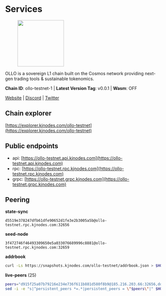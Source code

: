 # Services

<figure><img src="https://raw.githubusercontent.com/kj89/testnet_manuals/main/pingpub/logos/ollo.png" width="150" alt=""><figcaption></figcaption></figure>

OLLO is a sovereign L1 chain built on the Cosmos network providing  next-gen trading tools & sustainable tokenomics.

**Chain ID**: ollo-testnet-1 | **Latest Version Tag**: v0.0.1 | **Wasm**: OFF

[Website](https://www.ollostation.zone) | [Discord](https://discord.com/invite/GxBqZ9mSSm) | [Twitter](https://twitter.com/OLLOStation)


## Chain explorer
[https://explorer.kjnodes.com/ollo-testnet](https://explorer.kjnodes.com/ollo-testnet)

## Public endpoints

* api: [https://ollo-testnet.api.kjnodes.com](https://ollo-testnet.api.kjnodes.com)
* rpc: [https://ollo-testnet.rpc.kjnodes.com](https://ollo-testnet.rpc.kjnodes.com)
* grpc: [https://ollo-testnet.grpc.kjnodes.com](https://ollo-testnet.grpc.kjnodes.com)

## Peering

**state-sync**

```text
d5519e378247dfb61dfe90652d1fe3e2b3005a5b@ollo-testnet.rpc.kjnodes.com:32656
```

**seed-node**

```text
3f472746f46493309650e5a033076689996c8881@ollo-testnet.rpc.kjnodes.com:32659
```

**addrbook**
```bash
curl -Ls https://snapshots.kjnodes.com/ollo-testnet/addrbook.json > $HOME/.ollo/config/addrbook.json
```

**live-peers** (25)
```bash
peers="d915f25a07b79216e234e736f611b881d580f8b9@185.216.203.66:32656,dd577d8f2e997d7e70495640aff124ddb70d1a21@95.217.192.222:26656,d14b740968d24aa5c31ade7dbda2b1204c40f24c@65.109.52.156:46656,d5519e378247dfb61dfe90652d1fe3e2b3005a5b@65.109.68.190:32656,15bcdea616c717eb4356e125d4f631aaa596dfd5@65.108.77.106:26929,2a8f0fada8b8b71b8154cf30ce44aebea1b5fe3d@146.59.116.136:26656,7dc63d58dccf6777206d5cdbc1ec1b9ba5221bd5@65.108.97.58:15656,da8d3ca8e1c147f0037b1c43ad3de7174f5ec1b7@209.145.59.224:26656,dba5e8b41c4e369418f83a449966e4eb7ca05cd4@65.109.23.114:18156,536c816c0d32ceb601fcf047284f65dc68c0513a@65.21.134.202:26626,9865c6e15faced6643adc228e3a59744e1b4e277@116.203.29.162:46656,5c2a752c9b1952dbed075c56c600c3a79b58c395@195.3.220.135:27006,412da32e046360f7e5168a89f80172ad093b17d9@65.109.37.58:17656,42beefd08b5f8580177d1506220db3a548090262@65.108.195.29:26116,3ea40f63890f10272201edf96d2a49e197e52091@65.108.105.48:18156,a553ae4af55d127300dd707a46e715b47a82610a@65.21.131.215:26626,125b0e30f00df3ff2ee7b29b7992ed888998ad31@65.109.28.177:47656,861d8791ee3912589a825278b28170f8c523dab0@45.147.199.129:26656,d6c5ff021b091a1fd93b9f811cf7fca0d31e8510@65.108.238.61:46656,1d576b61c0c56a9b6ef6dabf336fd3cf04c017b1@95.217.223.85:15656,517786f9e5e9caf196fed64c2130528e0ef59643@65.109.70.23:18156,43da48176665407ebbe40f809a0ec2c84ab0579e@65.109.24.121:26656,47655c33bdecae7f449301197d8b951a97e1b680@89.58.59.75:26656,fffb9164b9091d2055b5469a456ca91288517856@178.208.86.48:16656,8c4a28db4a9f4a37725d504d6f87fb5e1aee0266@49.12.216.13:46656"
sed -i -e "s|^persistent_peers *=.*|persistent_peers = \"$peers\"|" $HOME/.ollo/config/config.toml
```
